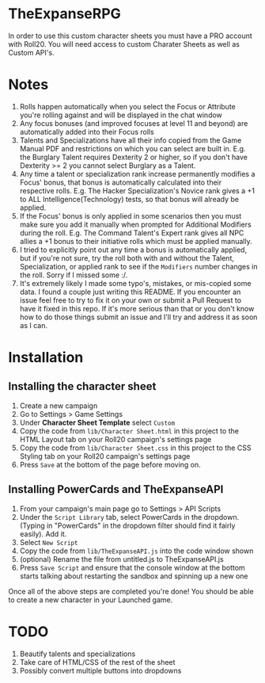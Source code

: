 # TheExpanseRPG
In order to use this custom character sheets you must have a PRO account with Roll20. You will need access to custom Charater Sheets as well as Custom API's.

# Notes
1) Rolls happen automatically when you select the Focus or Attribute you're rolling against and will be displayed in the chat window
1) Any focus bonuses (and improved focuses at level 11 and beyond) are automatically added into their Focus rolls
1) Talents and Specializations have all their info copied from the Game Manual PDF and restrictions on which you can select are built in. E.g. the Burglary Talent requires Dexterity 2 or higher, so if you don't have Dexterity >= 2 you cannot select Burglary as a Talent.
1) Any time a talent or specialization rank increase permanently modifies a Focus' bonus, that bonus is automatically calculated into their respective rolls. E.g. The Hacker Specialization's Novice rank gives a +1 to ALL Intelligence(Technology) tests, so that bonus will already be applied.
1) If the Focus' bonus is only applied in some scenarios then you must make sure you add it manually when prompted for Additional Modifiers during the roll. E.g. The Command Talent's Expert rank gives all NPC allies a +1 bonus to their initiative rolls which must be applied manually.
1) I tried to explicitly point out any time a bonus is automatically applied, but if you're not sure, try the roll both with and without the Talent, Specialization, or applied rank to see if the `Modifiers` number changes in the roll. Sorry if I missed some :/.
1) It's extremely likely I made some typo's, mistakes, or mis-copied some data. I found a couple just writing this README. If you encounter an issue feel free to try to fix it on your own or submit a Pull Request to have it fixed in this repo. If it's more serious than that or you don't know how to do those things submit an issue and I'll try and address it as soon as I can.

# Installation
## Installing the character sheet
1) Create a new campaign
1) Go to Settings > Game Settings
1) Under **Character Sheet Template** select `Custom`
1) Copy the code from `lib/Character Sheet.html` in this project to the HTML Layout tab on your Roll20 campaign's settings page
1) Copy the code from `lib/Character Sheet.css` in this project to the CSS Styling tab on your Roll20 campaign's settings page
1) Press `Save` at the bottom of the page before moving on.

## Installing PowerCards and TheExpanseAPI
1) From your campaign's main page go to Settings >  API Scripts
1) Under the `Script Library` tab, select PowerCards in the dropdown. (Typing in "PowerCards" in the dropdown filter should find it fairly easily). Add it.
1) Select `New Script`
1) Copy the code from `lib/TheExpanseAPI.js` into the code window shown
1) (optional) Rename the file from untitled.js to TheExpanseAPI.js
1) Press `Save Script` and ensure that the console window at the bottom starts talking about restarting the sandbox and spinning up a new one

Once all of the above steps are completed you're done! You should be able to create a new character in your Launched game.

# TODO
1) Beautify talents and specializations
2) Take care of HTML/CSS of the rest of the sheet
3) Possibly convert multiple buttons into dropdowns
 